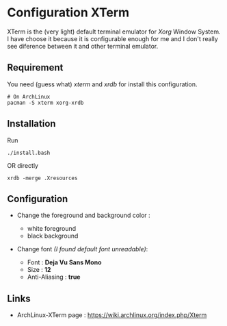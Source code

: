 # Configuration XTerm

XTerm is the (very light) default terminal emulator for *Xorg* Window System.
I have choose it because it is configurable enough for me and I don't really see diference between it and other terminal emulator.

## Requirement

You need (guess what) *xterm* and *xrdb* for install this configuration.


	# On ArchLinux
	pacman -S xterm xorg-xrdb


## Installation

Run

	./install.bash

OR directly

	xrdb -merge .Xresources

## Configuration

+ Change the foreground and background color : 
	+ white foreground
	+ black background
	
+ Change font *(I found default font unreadable)*:
	+ Font : **Deja Vu Sans Mono**
	+ Size : **12**
	+ Anti-Aliasing : **true**

## Links

+ ArchLinux-XTerm page : https://wiki.archlinux.org/index.php/Xterm
